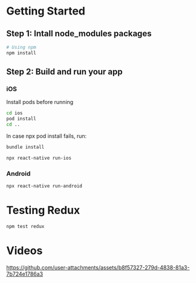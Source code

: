 # Getting Started

## Step 1: Intall node_modules packages

```sh
# Using npm
npm install
```

## Step 2: Build and run your app

### iOS
Install pods before running

```sh
cd ios
pod install
cd ..
```

In case npx pod install fails, run:

```sh
bundle install
```

```sh
npx react-native run-ios
```

### Android

```sh
npx react-native run-android
```

# Testing Redux

```sh
npm test redux
```

# Videos
https://github.com/user-attachments/assets/b8f57327-279d-4838-81a3-7b724e1786a3

